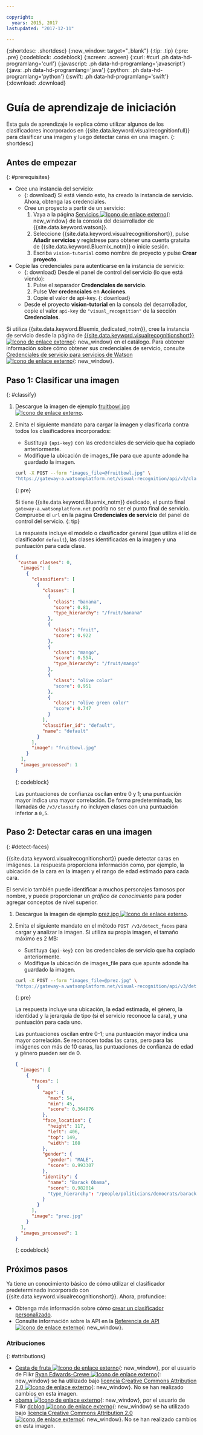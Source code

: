 ```yaml
---

copyright:
  years: 2015, 2017
lastupdated: "2017-12-11"

---
```


{:shortdesc: .shortdesc}
{:new_window: target="_blank"}
{:tip: .tip}
{:pre: .pre}
{:codeblock: .codeblock}
{:screen: .screen}
{:curl: #curl .ph data-hd-programlang='curl'}
{:javascript: .ph data-hd-programlang='javascript'}
{:java: .ph data-hd-programlang='java'}
{:python: .ph data-hd-programlang='python'}
{:swift: .ph data-hd-programlang='swift'}
{:download: .download}

# Guía de aprendizaje de iniciación

Esta guía de aprendizaje le explica cómo utilizar algunos de los clasificadores incorporados en {{site.data.keyword.visualrecognitionfull}} para clasificar una imagen y luego detectar caras en una imagen.
{: shortdesc}

## Antes de empezar
{: #prerequisites}

- Cree una instancia del servicio:
    - {: download} Si está viendo esto, ha creado la instancia de servicio. Ahora, obtenga las credenciales.
    - Cree un proyecto a partir de un servicio:
        1.  Vaya a la página [Servicios ![Icono de enlace externo](../../icons/launch-glyph.svg "Icono de enlace externo")](https://console.{DomainName}/developer/watson/services){: new_window} de la consola del desarrollador de {{site.data.keyword.watson}}.
        1.  Seleccione {{site.data.keyword.visualrecognitionshort}}, pulse **Añadir servicios** y regístrese para obtener una cuenta gratuita de {{site.data.keyword.Bluemix_notm}} o inicie sesión.
        1.  Escriba `vision-tutorial` como nombre de proyecto y pulse **Crear proyecto**.
- Copie las credenciales para autenticarse en la instancia de servicio:
    - {: download} Desde el panel de control del servicio (lo que está viendo):
        1.  Pulse el separador **Credenciales de servicio**.
        1.  Pulse **Ver credenciales** en **Acciones**.
        1.  Copie el valor de api-key.
        {: download}
    - Desde el proyecto **vision-tutorial** en la consola del desarrollador, copie el valor `api-key` de `"visual_recognition"` de la sección **Credenciales**.

<!-- Remove this text after dedicated instances have the Developer Console: begin -->

Si utiliza {{site.data.keyword.Bluemix_dedicated_notm}}, cree la instancia de servicio desde la página de [{{site.data.keyword.visualrecognitionshort}} ![Icono de enlace externo](../../icons/launch-glyph.svg "Icono de enlace externo")](https://console.{DomainName}/catalog/services/visual-recognition/){: new_window} en el catálogo. Para obtener información sobre cómo obtener sus credenciales de servicio, consulte [Credenciales de servicio para servicios de Watson ![Icono de enlace externo](../../icons/launch-glyph.svg "Icono de enlace externo")](/docs/services/watson/getting-started-credentials.html#getting-credentials-manually){: new_window}.

<!-- Remove this text after dedicated instances have the Developer Console: end -->

## Paso 1: Clasificar una imagen
{: #classify}

1.  Descargue la imagen de ejemplo <a target="_blank" href="https://watson-developer-cloud.github.io/doc-tutorial-downloads/visual-recognition/fruitbowl.jpg" download="fruitbowl.jpg">fruitbowl.jpg <img src="../../icons/launch-glyph.svg" alt="Icono de enlace externo" title="Icono de enlace externo" class="style-scope doc-content"></a>.
1.  Emita el siguiente mandato para cargar la imagen y clasificarla contra todos los clasificadores incorporados:
    - Sustituya `{api-key}` con las credenciales de servicio que ha copiado anteriormente.
    - Modifique la ubicación de images\_file para que apunte adonde ha guardado la imagen.

    ```bash
    curl -X POST --form "images_file=@fruitbowl.jpg" \
    "https://gateway-a.watsonplatform.net/visual-recognition/api/v3/classify?api_key={api-key}&version=2016-05-20"
    ```
    {: pre}

    Si tiene {{site.data.keyword.Bluemix_notm}} dedicado, el punto final `gateway-a.watsonplatform.net` podría no ser el punto final de servicio. Compruebe el `url` en la página **Credenciales de servicio** del panel de control del servicio.
    {: tip}

    La respuesta incluye el modelo o clasificador general (que utiliza el id de clasificador `default`), las clases identificadas en la imagen y una puntuación para cada clase.

    ```json
    {
     "custom_classes": 0,
      "images": [
        {
          "classifiers": [
            {
              "classes": [
                {
                  "class": "banana",
                  "score": 0.81,
                  "type_hierarchy": "/fruit/banana"
                },
                {
                  "class": "fruit",
                  "score": 0.922
                },
                {
                  "class": "mango",
                  "score": 0.554,
                  "type_hierarchy": "/fruit/mango"
                },
                {
                  "class": "olive color"
                  "score": 0.951
                },
                {
                  "class": "olive green color"
                  "score": 0.747
                }
              ],
              "classifier_id": "default",
              "name": "default"
            }
          ],
          "image": "fruitbowl.jpg"
        }
      ],
      "images_processed": 1
    }
    ```
    {: codeblock}

    Las puntuaciones de confianza oscilan entre 0 y 1; una puntuación mayor indica una mayor correlación. De forma predeterminada, las llamadas de `/v3/classify` no incluyen clases con una puntuación inferior a `0,5`.

## Paso 2: Detectar caras en una imagen
{: #detect-faces}

{{site.data.keyword.visualrecognitionshort}} puede detectar caras en imágenes. La respuesta proporciona información como, por ejemplo, la ubicación de la cara en la imagen y el rango de edad estimado para cada cara.

El servicio también puede identificar a muchos personajes famosos por nombre, y puede proporcionar un *gráfico de conocimiento* para poder agregar conceptos de nivel superior.

1.  Descargue la imagen de ejemplo <a target="_blank" href="https://watson-developer-cloud.github.io/doc-tutorial-downloads/visual-recognition/prez.jpg" download="prez.jpg">prez.jpg <img src="../../icons/launch-glyph.svg" alt="Icono de enlace externo" title="Icono de enlace externo" class="style-scope doc-content"></a>.
1.  Emita el siguiente mandato en el método `POST /v3/detect_faces` para cargar y analizar la imagen. Si utiliza su propia imagen, el tamaño máximo es 2 MB:
    - Sustituya `{api-key}` con las credenciales de servicio que ha copiado anteriormente.
    - Modifique la ubicación de images\_file para que apunte adonde ha guardado la imagen.

    ```bash
    curl -X POST --form "images_file=@prez.jpg" \
    "https://gateway-a.watsonplatform.net/visual-recognition/api/v3/detect_faces?api_key={api-key}&version=2016-05-20"
    ```
    {: pre}

    La respuesta incluye una ubicación, la edad estimada, el género, la identidad y la jerarquía de tipo (si el servicio reconoce la cara), y una puntuación para cada uno.

    Las puntuaciones oscilan entre 0-1; una puntuación mayor indica una mayor correlación. Se reconocen todas las caras, pero para las imágenes con más de 10 caras, las puntuaciones de confianza de edad y género pueden ser de 0.

    ```json
    {
      "images": [
        {
          "faces": [
            {
              "age": {
                "max": 54,
                "min": 45,
                "score": 0.364876
              },
              "face_location": {
                "height": 117,
                "left": 406,
                "top": 149,
                "width": 108
              },
              "gender": {
                "gender": "MALE",
                "score": 0.993307
              },
              "identity": {
                "name": "Barack Obama",
                "score": 0.982014
                "type_hierarchy": "/people/politicians/democrats/barack obama"
              }
            }
          ],
          "image": "prez.jpg"
        }
      ],
      "images_processed": 1
    }
    ```
    {: codeblock}

## Próximos pasos

Ya tiene un conocimiento básico de cómo utilizar el clasificador predeterminado incorporado con {{site.data.keyword.visualrecognitionshort}}. Ahora, profundice:

- Obtenga más información sobre cómo [crear un clasificador personalizado](/docs/services/visual-recognition/tutorial-custom-classifier.html).
- Consulte información sobre la API en la [Referencia de API ![Icono de enlace externo](../../icons/launch-glyph.svg "Icono de enlace externo")](https://www.ibm.com/watson/developercloud/visual-recognition/api/v3/){: new_window}.

### Atribuciones
{: #attributions}

- [Cesta de fruta ![Icono de enlace externo](../../icons/launch-glyph.svg "Icono de enlace externo")](https://flic.kr/p/JPHES){: new_window}, por el usuario de Flikr [Ryan Edwards-Crewe ![Icono de enlace externo](../../icons/launch-glyph.svg "Icono de enlace externo")](https://www.flickr.com/photos/ryanec/){: new_window} se ha utilizado bajo [licencia Creative Commons Attribution 2.0 ![Icono de enlace externo](../../icons/launch-glyph.svg "Icono de enlace externo")](http://creativecommons.org/licenses/by/2.0/deed.en){: new_window}. No se han realizado cambios en esta imagen.
- [obama ![Icono de enlace externo](../../icons/launch-glyph.svg "Icono de enlace externo")](http://bit.ly/1T0DCl9){: new_window}, por el usuario de Flikr [dcblog ![Icono de enlace externo](../../icons/launch-glyph.svg "Icono de enlace externo")](https://www.flickr.com/photos/12863058@N08/){: new_window} se ha utilizado bajo [licencia Creative Commons Attribution 2.0 ![Icono de enlace externo](../../icons/launch-glyph.svg "Icono de enlace externo")](http://creativecommons.org/licenses/by/2.0/deed.en){: new_window}. No se han realizado cambios en esta imagen.

